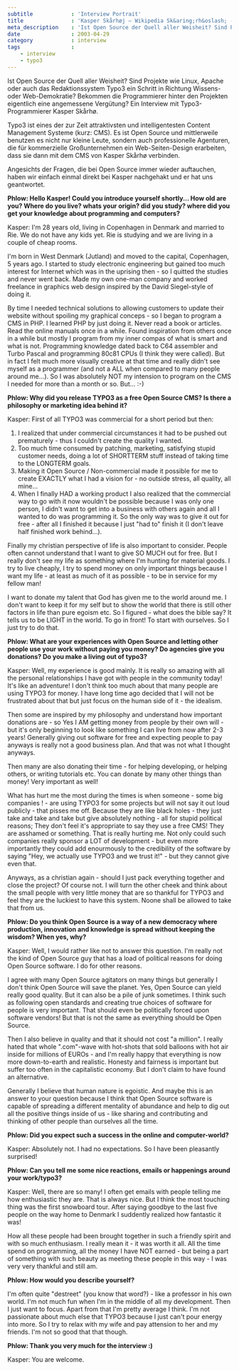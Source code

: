 ```yaml
---
subtitle            : 'Interview Portrait'
title               : 'Kasper Skårhøj – Wikipedia Sk&aring;rh&oslash; - Was Open Source und Christentum gemeinsam haben'
meta_description    : 'Ist Open Source der Quell aller Weisheit? Sind Projekte wie Linux, Apache oder auch das Redaktionssystem Typo3 ein Schritt in Richtung Wissens-oder Web-Demokratie? Bekommen die Pro'
date                : 2003-04-29
category            : interview
tags                :
    - interview
    - typo3
---
```

Ist Open Source der Quell aller Weisheit? Sind Projekte wie Linux, Apache oder auch das Redaktionssystem Typo3 ein Schritt in Richtung Wissens-oder Web-Demokratie? Bekommen die Programmierer hinter den Projekten eigentlich eine angemessene Verg&uuml;tung? Ein Interview mit Typo3-Programmierer Kasper Sk&aring;rh&oslash;.
<!-- readmore -->

Typo3 ist eines der zur Zeit attraktivsten und intelligentesten Content Management Systeme (kurz: CMS). Es ist Open Source und mittlerweile benutzen es nicht nur kleine Leute, sondern auch professionelle Agenturen, die f&uuml;r kommerzielle Gro&szlig;unternehmen ein Web-Seiten-Design erarbeiten, dass sie dann mit dem CMS von Kasper Sk&aring;rh&oslash; verbinden.

Angesichts der Fragen, die bei Open Source immer wieder auftauchen, haben wir einfach einmal direkt bei Kasper nachgehakt und er hat uns geantwortet.

**Phlow: Hello Kasper! Could you introduce yourself shortly... How old are you? Where do you live? whats your origin? did you study? where did you get your knowledge about programming and computers?**

Kasper: I'm 28 years old, living in Copenhagen in Denmark and married to Rie. We do not have any kids yet. Rie is studying and we are living in a couple of cheap rooms.

I'm born in West Denmark (Jutland) and moved to the capital, Copenhagen, 5 years ago. I started to study electronic engineering but gained too much interest for Internet which was in the uprising then - so I quitted the studies and never went back. Made my own one-man company and worked freelance in graphics web design inspired by the David Siegel-style of doing it.

By time I needed technical solutions to allowing customers to update their website without spoiling my graphical conceps - so I began to program a CMS in PHP. I learned PHP by just doing it. Never read a book or articles. Read the online manuals once in a while. Found inspiration from others once in a while but mostly I program from my inner compas of what is smart and what is not. Programming knowledge dated back to C64 assembler and Turbo Pascal and programming 80c81 CPUs (I think they were called). But in fact I felt much more visually creative at that time and really didn't see myself as a programmer (and not a ALL when compared to many people around me...). So I was absolutely NOT my intension to program on the CMS I needed for more than a month or so. But... :-)

**Phlow: Why did you release TYPO3 as a free Open Source CMS? Is there a philosophy or marketing idea behind it?**

Kasper: First of all TYPO3 was commercial for a short period but then:

1. I realized that under commercial circumstances it had to be pushed out prematurely - thus I couldn't create the quality I wanted.
2. Too much time consumed by patching, marketing, satisfying stupid customer needs, doing a lot of SHORTTERM stuff instead of taking time to the LONGTERM goals.
3. Making it Open Source / Non-commercial made it possible for me to create EXACTLY what I had a vision for - no outside stress, all quality, all mine...
4. When I finally HAD a working product I also realized that the commercial way to go with it now wouldn't be possible because I was only one person, I didn't want to get into a business with others again and all I wanted to do was programming it. So the only way was to give it out for free - after all I finished it because I just "had to" finish it (I don't leave half finished work behind...).

Finally my christian perspective of life is also important to consider. People often cannot understand that I want to give SO MUCH out for free. But I really don't see my life as something where I'm hunting for material goods. I try to live cheaply, I try to spend money on only important things because I want my life - at least as much of it as possible - to be in service for my fellow man!

I want to donate my talent that God has given me to the world around me. I don't want to keep it for my self but to show the world that there is still other factors in life than pure egoism etc. So I figured - what does the bible say? It tells us to be LIGHT in the world. To go in front! To start with ourselves. So I just try to do that.

**Phlow: What are your experiences with Open Source and letting other people use your work without paying you money? Do agencies give you donations? Do you make a living out of typo3?**

Kasper: Well, my experience is good mainly. It is really so amazing with all the personal relationships I have got with people in the community today! It's like an adventure! I don't think too much about that many people are using TYPO3 for money. I have long time ago decided that I will not be frustrated about that but just focus on the human side of it - the idealism.

Then some are inspired by my philosophy and understand how important donations are - so Yes I AM getting money from people by their own will - but it's only beginning to look like something I can live from now after 2-3 years! Generally giving out software for free and expecting people to pay anyways is really not a good business plan. And that was not what I thought anyways.

Then many are also donating their time - for helping developing, or helping others, or writing tutorials etc. You can donate by many other things than money! Very important as well!

What has hurt me the most during the times is when someone - some big companies ! - are using TYPO3 for some projects but will not say it out loud publicly - that pisses me off. Because they are like black holes - they just take and take and take but give absolutely nothing - all for stupid political reasons; They don't feel it's appropriate to say they use a free CMS! They are asshamed or something. That is really hurting me. Not only could such companies really sponsor a LOT of development - but even more importantly they could add enourmously to the credibility of the software by saying "Hey, we actually use TYPO3 and we trust it!" - but they cannot give even that.

Anyways, as a christian again - should I just pack everything together and close the project? Of course not. I will turn the other cheek and think about the small people with very little money that are so thankful for TYPO3 and feel they are the luckiest to have this system. Noone shall be allowed to take that from us.

**Phlow: Do you think Open Source is a way of a new democracy where production, innovation and knowledge is spread without keeping the wisdom? When yes, why?**

Kasper: Well, I would rather like not to answer this question. I'm really not the kind of Open Source guy that has a load of political reasons for doing Open Source software. I do for other reasons.

I agree with many Open Source agitators on many things but generally I don't think Open Source will save the planet. Yes, Open Source can yield really good quality. But it can also be a pile of junk sometimes. I think such as following open standards and creating true choices of software for people is very important. That should even be politically forced upon software vendors! But that is not the same as everything should be Open Source.

Then I also believe in quality and that it should not cost "a million". I really hated that whole ".com"-wave with hot-shots that sold balloons with hot air inside for millions of EUROs - and I'm really happy that everything is now more down-to-earth and realistic. Honesty and fairness is important but suffer too often in the capitalistic economy. But I don't claim to have found an alternative.

Generally I believe that human nature is egoistic. And maybe this is an answer to your question because I think that Open Source software is capable of spreading a different mentality of abundance and help to dig out all the positive things inside of us - like sharing and contributing and thinking of other people than ourselves all the time.

**Phlow: Did you expect such a success in the online and computer-world?**

Kasper: Absolutely not. I had no expectations. So I have been pleasantly surprised!

**Phlow: Can you tell me some nice reactions, emails or happenings around your work/typo3?**

Kasper: Well, there are so many! I often get emails with people telling me how enthusiastic they are. That is always nice. But I think the most touching thing was the first snowboard tour. After saying goodbye to the last five people on the way home to Denmark I suddently realized how fantastic it was!

How all these people had been brought together in such a friendly spirit and with so much enthusiasm. I really mean it - it was worth it all. All the time spend on programming, all the money I have NOT earned - but being a part of something with such beauty as meeting these people in this way - I was very very thankful and still am.

**Phlow: How would you describe yourself?**

I'm often quite "destreet" (you know that word?) - like a professor in his own world. I'm not much fun when I'm in the middle of all my development. Then I just want to focus. Apart from that I'm pretty average I think. I'm not passionate about much else that TYPO3 because I just can't pour energy into more. So I try to relax with my wife and pay attension to her and my friends. I'm not so good that that though.

**Phlow: Thank you very much for the interview :)**

Kasper: You are welcome.
